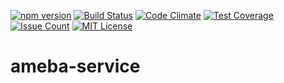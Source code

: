 [![npm version](https://badge.fury.io/js/ameba-service.svg)](https://badge.fury.io/js/ameba-service)
[![Build Status](https://travis-ci.org/koiketakayuki/ameba-service.svg?branch=master)](https://travis-ci.org/koiketakayuki/ameba-service)
[![Code Climate](https://codeclimate.com/github/koiketakayuki/ameba-service/badges/gpa.svg)](https://codeclimate.com/github/koiketakayuki/ameba-service)
[![Test Coverage](https://codeclimate.com/github/koiketakayuki/ameba-service/badges/coverage.svg)](https://codeclimate.com/github/koiketakayuki/ameba-service/coverage)
[![Issue Count](https://codeclimate.com/github/koiketakayuki/ameba-service/badges/issue_count.svg)](https://codeclimate.com/github/koiketakayuki/ameba-service)
[![MIT License](http://img.shields.io/badge/license-MIT-blue.svg?style=flat)](LICENSE)

# ameba-service